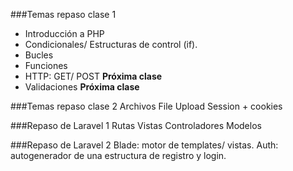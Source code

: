 ###Temas repaso clase 1
- Introducción a PHP
- Condicionales/ Estructuras de control (if).
- Bucles
- Funciones
- HTTP: GET/ POST **Próxima clase**
- Validaciones **Próxima clase**


###Temas repaso clase 2
Archivos
File Upload
Session + cookies

###Repaso de Laravel 1
Rutas
Vistas
Controladores
Modelos

###Repaso de Laravel 2
Blade: motor de templates/ vistas.
Auth: autogenerador de una estructura de registro y login.
